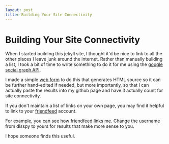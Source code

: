 ```yaml
---
layout: post
title: Building Your Site Connectivity
---
```


# Building Your Site Connectivity

When I started building this jekyll site, I thought it'd be nice to link to
all the other places I leave junk around the internet.  Rather than manually
building a list, I took a bit of time to write something to do it for me using
the [google social graph API](http://code.google.com/apis/socialgraph/).

I made a simple [web form](http://public.west.spy.net/autolinks.html) to do
this that generates HTML source so it can be further hand-edited if needed, but
more importantly, so that I can actually paste the results into my github page
and have it actually count for site connectivity.

If you don't maintain a list of links on your own page, you may find it helpful
to link to your [friendfeed](http://friendfeed.com/) account.

For example, you can see
[how friendfeed links me](http://public.west.spy.net/autolinks.html?u=http://friendfeed.com/dlsspy).
Change the username from dlsspy to yours for results that make more sense to
you.

I hope someone finds this useful.
